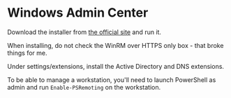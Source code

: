 <!--
SPDX-FileCopyrightText: 2023 Eli Array Minkoff

SPDX-License-Identifier: CC-BY-SA-4.0
-->

# Windows Admin Center

Download the installer from [the official site](https://www.microsoft.com/en-us/evalcenter/download-windows-admin-center) and run it.

When installing, do not check the WinRM over HTTPS only box - that broke things for me.

Under settings/extensions, install the Active Directory and DNS extensions.

To be able to manage a workstation, you'll need to launch PowerShell as admin and run `Enable-PSRemoting` on the workstation.
